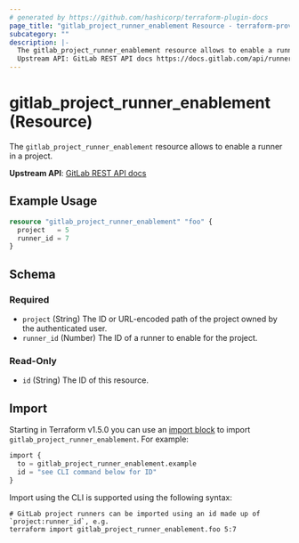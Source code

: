 ```yaml
---
# generated by https://github.com/hashicorp/terraform-plugin-docs
page_title: "gitlab_project_runner_enablement Resource - terraform-provider-gitlab"
subcategory: ""
description: |-
  The gitlab_project_runner_enablement resource allows to enable a runner in a project.
  Upstream API: GitLab REST API docs https://docs.gitlab.com/api/runners/#assign-a-runner-to-project
---
```


# gitlab_project_runner_enablement (Resource)

The `gitlab_project_runner_enablement` resource allows to enable a runner in a project.

**Upstream API**: [GitLab REST API docs](https://docs.gitlab.com/api/runners/#assign-a-runner-to-project)

## Example Usage

```terraform
resource "gitlab_project_runner_enablement" "foo" {
  project   = 5
  runner_id = 7
}
```

<!-- schema generated by tfplugindocs -->
## Schema

### Required

- `project` (String) The ID or URL-encoded path of the project owned by the authenticated user.
- `runner_id` (Number) The ID of a runner to enable for the project.

### Read-Only

- `id` (String) The ID of this resource.

## Import

Starting in Terraform v1.5.0 you can use an [import block](https://developer.hashicorp.com/terraform/language/import) to import `gitlab_project_runner_enablement`. For example:
```terraform
import {
  to = gitlab_project_runner_enablement.example
  id = "see CLI command below for ID"
}
```

Import using the CLI is supported using the following syntax:

```shell
# GitLab project runners can be imported using an id made up of `project:runner_id`, e.g.
terraform import gitlab_project_runner_enablement.foo 5:7
```
